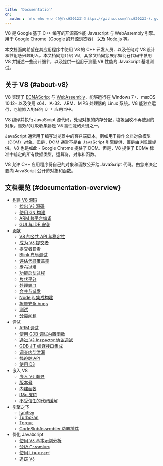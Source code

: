 ```yaml
---
title: 'Documentation'
cn:
  author: 'who who who ([@fsx950223](https://github.com/fsx950223))，good at javascript'
---
```

V8 是 Google 基于 C++ 编写的开源高性能 Javascript 与 WebAssembly 引擎。用于 Google Chrome（Google 的开源浏览器） 以及 Node.js 等。

本文档面向希望在其应用程序中使用 V8 的 C++ 开发人员，以及任何对 V8 设计和性能感兴趣的人。本文档向您介绍 V8，其余文档向您展示如何在代码中使用 V8 并描述一些设计细节，以及提供一组用于测量 V8 性能的 JavaScript 基准测试。

## 关于 V8 {#about-v8}

V8 实现了 <a href="https://tc39.github.io/ecma262/">ECMAScript</a> 与 <a href="https://webassembly.github.io/spec/core/">WebAssembly</a>，能够运行在 Windows 7+、macOS 10.12+ 以及使用 x64、IA-32、ARM、MIPS 处理器的 Linux 系统。V8 能独立运行，也能嵌入到任何 C++ 应用当中。

V8 编译并执行 JavaScript 源代码，处理对象的内存分配，垃圾回收不再使用的对象。高效的垃圾收集器是 V8 高性能的关键之一。

JavaScript 通常用于编写浏览器中的客户端脚本，例如用于操作文档对象模型（DOM）对象。但是，DOM 通常不是由 JavaScript 引擎提供，而是由浏览器提供。V8 也是如此 - Google Chrome 提供了 DOM。但是，V8 提供了 ECMA 标准中规定的所有数据类型，运算符，对象和函数。

V8 允许 C++ 应用程序将自己的对象和函数公开给 JavaScript 代码。由您来决定要向 JavaScript 公开的对象和函数。

## 文档概览 {#documentation-overview}

- [构建 V8 源码](/docs/build)
    - [检出 V8 源码](/docs/source-code)
    - [使用 GN 构建](/docs/build-gn)
    - [ARM 跨平台编译](/docs/cross-compile-arm)
    - [GUI 与 IDE 安装](/docs/ide-setup)
- [贡献](/docs/contribute)
    - [V8 的公共 API 与稳定性](/docs/api)
    - [成为 V8 提交者](/docs/become-committer)
    - [提交者职责](/docs/committer-responsibility)
    - [Blink 布局测试](/docs/blink-layout-tests)
    - [评估代码覆盖率](/docs/evaluate-code-coverage)
    - [发布过程](/docs/release-process)
    - [功能启动过程](/docs/feature-launch-process)
    - [片状平分](/docs/flake-bisect)
    - [处理端口](/docs/ports)
    - [合并与派发](/docs/merge-patch)
    - [Node.js 集成构建](/docs/node-integration)
    - [报告安全 bugs](/docs/security-bugs)
    - [测试](/docs/test)
    - [分类问题](/docs/triage-issues)
- 调试
    - [ARM 调试](/docs/debug-arm)
    - [使用 GDB 调试内置函数](/docs/gdb)
    - [通过 V8 Inspector 协议调试](/docs/inspector)
    - [GDB JIT 编译接口集成](/docs/gdb-jit)
    - [调查内存泄漏](/docs/memory-leaks)
    - [栈追踪 API](/docs/stack-trace-api)
    - [使用 D8](/docs/d8)
- 嵌入 V8
    - [嵌入 V8 向导](/docs/embed)
    - [版本号](/docs/version-numbers)
    - [内建函数](/docs/builtin-functions)
    - [i18n 支持](/docs/i18n)
    - [不受信任的代码缓解](/docs/untrusted-code-mitigations)
- 引擎之下
    - [Ignition](/docs/ignition)
    - [TurboFan](/docs/turbofan)
    - [Torque](/docs/torque)
    - [CodeStubAssembler 内置插件](/docs/csa-builtins)
- 优化 JavaScript
    - [使用 V8 基本示例分析](/docs/profile)
    - [分析 Chromium](/docs/profile-chromium)
    - [使用 Linux `perf`](/docs/linux-perf)
    - [追踪 V8](/docs/trace)
